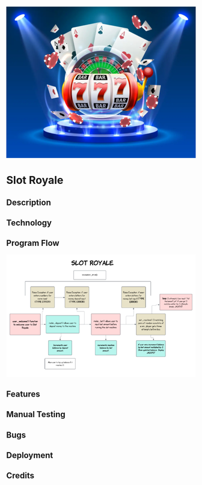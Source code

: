 ![Slot Royale](readme-images/casino-default.webp)

# **Slot Royale**

## Description

## Technology

## Program Flow

![Lucid Chart](readme-images/slot-royale-lucid.png)

## Features

## Manual Testing

## Bugs 

## Deployment 

## Credits


